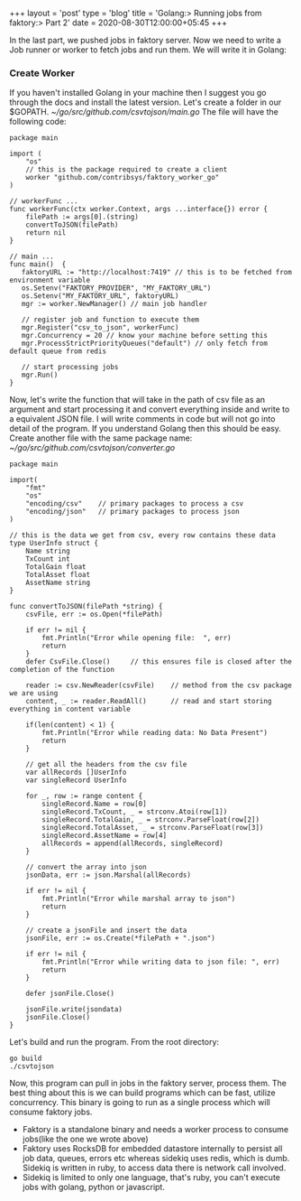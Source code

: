 +++
layout = 'post'
type = 'blog'
title = 'Golang:> Running jobs from faktory:> Part 2'
date = 2020-08-30T12:00:00+05:45
+++

In the last part, we pushed jobs in faktory server. Now we need to write a Job runner or worker to fetch jobs and run them. We will write it in Golang:

### Create Worker
If you haven't installed Golang in your machine then I suggest you go through the docs and install the latest version. Let's create a folder in our $GOPATH. *~/go/src/github.com/csvtojson/main.go*
The file will have the following code:


	package main

	import (
		"os"
		// this is the package required to create a client
	    worker "github.com/contribsys/faktory_worker_go" 
	)

	// workerFunc ...
	func workerFunc(ctx worker.Context, args ...interface{}) error {
		filePath := args[0].(string)
		convertToJSON(filePath)
		return nil
	}
   
	// main ...
	func main()  {
	   faktoryURL := "http://localhost:7419" // this is to be fetched from environment variable
	   os.Setenv("FAKTORY_PROVIDER", "MY_FAKTORY_URL")
	   os.Setenv("MY_FAKTORY_URL", faktoryURL)
	   mgr := worker.NewManager() // main job handler
   
	   // register job and function to execute them
	   mgr.Register("csv_to_json", workerFunc)
	   mgr.Concurrency = 20 // know your machine before setting this
	   mgr.ProcessStrictPriorityQueues("default") // only fetch from default queue from redis
   
	   // start processing jobs
	   mgr.Run()
	}

Now, let's write the function that will take in the path of csv file as an argument and start processing it and convert everything inside and write to a equivalent JSON file. I will write comments in code but will not go into detail of the program. If you understand Golang then this should be easy. Create another file with the same package name:
*~/go/src/github.com/csvtojson/converter.go*

	package main
	
	import(
		"fmt"
		"os"
		"encoding/csv"    // primary packages to process a csv
		"encoding/json"   // primary packages to process json
	)
	
	// this is the data we get from csv, every row contains these data
	type UserInfo struct { 
		Name string
		TxCount int
		TotalGain float
		TotalAsset float
		AssetName string
	}
	
	func convertToJSON(filePath *string) { 
		csvFile, err := os.Open(*filePath)
		
		if err != nil { 
			fmt.Println("Error while opening file:  ", err)
			return
		}
		defer CsvFile.Close()     // this ensures file is closed after the completion of the function
		
		reader := csv.NewReader(csvFile)    // method from the csv package we are using
		content, _ := reader.ReadAll()      // read and start storing everything in content variable
		
		if(len(content) < 1) {
			fmt.Println("Error while reading data: No Data Present")
			return 
		}
		
		// get all the headers from the csv file
		var allRecords []UserInfo
		var singleRecord UserInfo
		
		for _, row := range content { 
			singleRecord.Name = row[0]
			singleRecord.TxCount, _ = strconv.Atoi(row[1])
			singleRecord.TotalGain, _ = strconv.ParseFloat(row[2])
			singleRecord.TotalAsset, _ = strconv.ParseFloat(row[3])
			singleRecord.AssetName = row[4]
			allRecords = append(allRecords, singleRecord)
		}
		
		// convert the array into json
		jsonData, err := json.Marshal(allRecords)
		
		if err != nil { 
			fmt.Println("Error while marshal array to json")
			return
		}
		
		// create a jsonFile and insert the data
		jsonFile, err := os.Create(*filePath + ".json")
		
		if err != nil { 
			fmt.Println("Error while writing data to json file: ", err)
			return
		}
		
		defer jsonFile.Close()
		
		jsonFile.write(jsondata)
		jsonFile.Close()
	}
	
	
Let's build and run the program. From the root directory:

	go build
	./csvtojson
	
	
Now, this program can pull in jobs in the faktory server, process them. The best thing about this is we can build programs which can be fast, utilize concurrency. This binary is going to run as a single process which will consume faktory jobs. 

- Faktory is a standalone binary and needs a worker process to consume jobs(like the one we wrote above)
- Faktory uses RocksDB for embedded datastore internally to persist all job data, queues, errors etc whereas sidekiq uses redis, which is dumb. Sidekiq is written in ruby, to access data there is network call involved. 
- Sidekiq is limited to only one language, that's ruby, you can't execute jobs with golang, python or javascript. 

